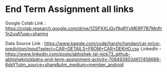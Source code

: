 # End Term Assignment all links
Google Colab Link : https://colab.research.google.com/drive/1ZSPXXLiQyf9qRYvMERP7B7Mnfh1n2uvA?usp=sharing

Data Source Link : https://www.kaggle.com/code/harshchandan/car-price-prediction/input?select=CAR+DETAILS+FROM+CAR+DEKHO.csv
LinkedIn - https://www.linkedin.com/posts/abhishek-lal-nick73_github-abhisheknickbdns-end-term-assignment-activity-7084938034617458688-6dsY?utm_source=share&utm_medium=member_android
